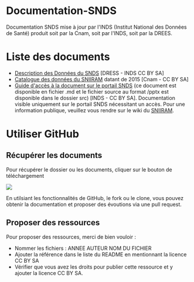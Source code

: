 # Documentation-SNDS
Documentation SNDS mise à jour par l'INDS (Institut National des Données de Santé) produit soit par la Cnam, soit par l'INDS, soit par la DREES. 

# Liste des documents
- [Description des Données du SNDS](https://github.com/indsante/Documentation-SNDS/blob/master/2019DREESINDS_%20Description_Donnees%20du_SNDS.md) [DRESS - INDS CC BY SA]
- [Catalogue des données du SNIIRAM](https://github.com/indsante/Documentation-SNDS/blob/master/2015Cnam_Catalogue%20Donn%C3%A9es_SNIIRAM_CnamCCBYSA.xlsm) datant de 2015 [Cnam - CC BY SA] 
- [Guide d'accès à la document sur le portail SNDS](https://github.com/indsante/Documentation-SNDS/blob/master/2019INDS_Trouver_la_doc_sur_le_portail_SNDS.md) (ce document est disponible en fichier .md et le fichier source au format /pptx est disponible dans le dossier src) [INDS - CC BY SA]. Documentation visible uniquement sur le portail SNDS nécessitant un accès. Pour une information publique, veuillez vous rendre sur le wiki du [SNIIRAM](http://open-data-assurance-maladie.ameli.fr/wiki-sniiram/index.php). 

# Utiliser GitHub
## Récupérer les documents 
Pour récupérer le dossier ou les documents, cliquer sur le bouton de téléchargement

![](img/downloadfile.png)

En utilsiant les fonctionnalités de GitHub, le fork ou le clone, vous pouvez obtenir la documentation et proposer des évoutions via une pull request. 

## Proposer des ressources 
Pour proposer des ressources, merci de bien vouloir : 
- Nommer les fichiers : ANNEE AUTEUR NOM DU FICHIER
- Ajouter la référence dans le liste du README en mentionnant la licence CC BY SA 
- Vérifier que vous avez les droits pour publier cette ressource et y ajouter la licence CC BY SA. 
